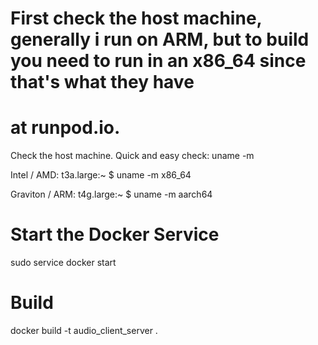 # First check the host machine, generally i run on ARM, but to build you need to run in an x86_64 since that's what they have
# at runpod.io.
Check the host machine. Quick and easy check: uname -m

Intel / AMD:
   t3a.large:~ $ uname -m
   x86_64

Graviton / ARM:
   t4g.large:~ $ uname -m
   aarch64

# Start the Docker Service
sudo service docker start

# Build 
docker build -t audio_client_server .




